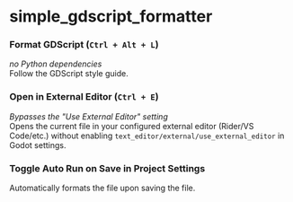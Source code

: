 # simple_gdscript_formatter

### Format GDScript (`Ctrl + Alt + L`)
*no Python dependencies*  
Follow the GDScript style guide.

### Open in External Editor (`Ctrl + E`)
*Bypasses the "Use External Editor" setting*  
Opens the current file in your configured external editor (Rider/VS Code/etc.) without enabling `text_editor/external/use_external_editor` in Godot settings.

### Toggle Auto Run on Save in Project Settings
Automatically formats the file upon saving the file.

